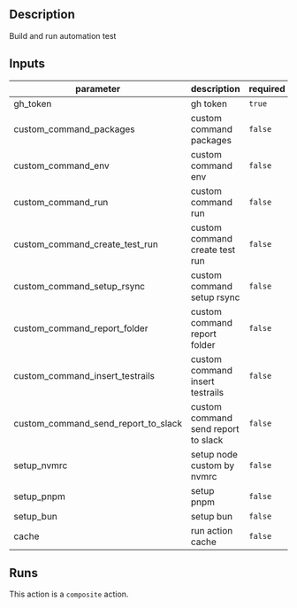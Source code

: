 <!-- action-docs-description -->
## Description

Build and run automation test
<!-- action-docs-description -->

<!-- action-docs-inputs -->
## Inputs

| parameter | description | required | default |
| --- | --- | --- | --- |
| gh_token | gh token | `true` |  |
| custom_command_packages | custom command packages | `false` |  |
| custom_command_env | custom command env | `false` |  |
| custom_command_run | custom command run | `false` |  |
| custom_command_create_test_run | custom command create test run | `false` |  |
| custom_command_setup_rsync | custom command setup rsync | `false` |  |
| custom_command_report_folder | custom command report folder | `false` |  |
| custom_command_insert_testrails | custom command insert testrails | `false` |  |
| custom_command_send_report_to_slack | custom command send report to slack | `false` |  |
| setup_nvmrc | setup node custom by nvmrc | `false` | `false` |
| setup_pnpm | setup pnpm | `false` |  |
| setup_bun | setup bun | `false` |  |
| cache | run action cache | `false` | `true` |

<!-- action-docs-inputs -->

<!-- action-docs-outputs -->

<!-- action-docs-outputs -->

<!-- action-docs-runs -->
## Runs

This action is a `composite` action.
<!-- action-docs-runs -->
